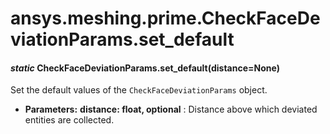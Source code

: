 # ansys.meshing.prime.CheckFaceDeviationParams.set_default



#### *static* CheckFaceDeviationParams.set_default(distance=None)

Set the default values of the `CheckFaceDeviationParams` object.

* **Parameters:**
  **distance: float, optional**
  : Distance above which deviated entities are collected.

<!-- !! processed by numpydoc !! -->
